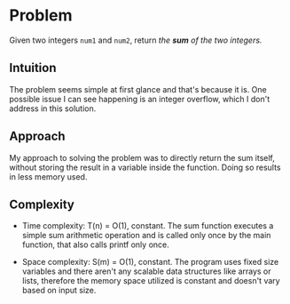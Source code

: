 # Problem
Given two integers `num1` and `num2`, return *the* ***sum*** *of the two integers.*

## Intuition
The problem seems simple at first glance and that's because it is. One possible issue I can see happening is an integer overflow, which I don't address	in this solution. 

## Approach
My approach to solving the problem was to directly return the sum itself, without storing the result in a variable inside the function. Doing so results in less memory used.

## Complexity

- Time complexity:
	T(n) = O(1), constant. The sum function executes a simple sum arithmetic operation and is called only once by the main function, that also calls printf only once.

- Space complexity:
	S(m) = O(1), constant. The program uses fixed size variables and there aren't any scalable data structures like arrays or lists, therefore the memory space utilized is constant and doesn't vary based on input size.
